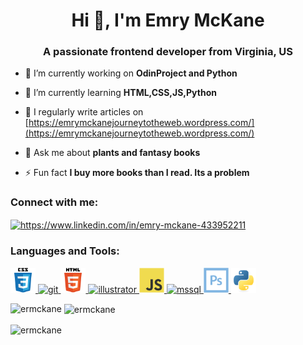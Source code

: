 <h1 align="center">Hi 👋, I'm Emry McKane</h1>
<h3 align="center">A passionate frontend developer from Virginia, US</h3>

- 🔭 I’m currently working on **OdinProject and Python**

- 🌱 I’m currently learning **HTML,CSS,JS,Python**

- 📝 I regularly write articles on [https://emrymckanejourneytotheweb.wordpress.com/](https://emrymckanejourneytotheweb.wordpress.com/)

- 💬 Ask me about **plants and fantasy books**

- ⚡ Fun fact **I buy more books than I read. Its a problem**

<h3 align="left">Connect with me:</h3>
<p align="left">
<a href="https://linkedin.com/in/https://www.linkedin.com/in/emry-mckane-433952211" target="blank"><img align="center" src="https://raw.githubusercontent.com/rahuldkjain/github-profile-readme-generator/master/src/images/icons/Social/linked-in-alt.svg" alt="https://www.linkedin.com/in/emry-mckane-433952211" height="30" width="40" /></a>
</p>

<h3 align="left">Languages and Tools:</h3>
<p align="left"> <a href="https://www.w3schools.com/css/" target="_blank" rel="noreferrer"> <img src="https://raw.githubusercontent.com/devicons/devicon/master/icons/css3/css3-original-wordmark.svg" alt="css3" width="40" height="40"/> </a> <a href="https://git-scm.com/" target="_blank" rel="noreferrer"> <img src="https://www.vectorlogo.zone/logos/git-scm/git-scm-icon.svg" alt="git" width="40" height="40"/> </a> <a href="https://www.w3.org/html/" target="_blank" rel="noreferrer"> <img src="https://raw.githubusercontent.com/devicons/devicon/master/icons/html5/html5-original-wordmark.svg" alt="html5" width="40" height="40"/> </a> <a href="https://www.adobe.com/in/products/illustrator.html" target="_blank" rel="noreferrer"> <img src="https://www.vectorlogo.zone/logos/adobe_illustrator/adobe_illustrator-icon.svg" alt="illustrator" width="40" height="40"/> </a> <a href="https://developer.mozilla.org/en-US/docs/Web/JavaScript" target="_blank" rel="noreferrer"> <img src="https://raw.githubusercontent.com/devicons/devicon/master/icons/javascript/javascript-original.svg" alt="javascript" width="40" height="40"/> </a> <a href="https://www.microsoft.com/en-us/sql-server" target="_blank" rel="noreferrer"> <img src="https://www.svgrepo.com/show/303229/microsoft-sql-server-logo.svg" alt="mssql" width="40" height="40"/> </a> <a href="https://www.photoshop.com/en" target="_blank" rel="noreferrer"> <img src="https://raw.githubusercontent.com/devicons/devicon/master/icons/photoshop/photoshop-line.svg" alt="photoshop" width="40" height="40"/> </a> <a href="https://www.python.org" target="_blank" rel="noreferrer"> <img src="https://raw.githubusercontent.com/devicons/devicon/master/icons/python/python-original.svg" alt="python" width="40" height="40"/> </a> </p>

<p><img align="left" src="https://github-readme-stats.vercel.app/api/top-langs?username=ermckane&show_icons=true&locale=en&layout=compact" alt="ermckane" /></p>

<p>&nbsp;<img align="center" src="https://github-readme-stats.vercel.app/api?username=ermckane&show_icons=true&locale=en" alt="ermckane" /></p>

<p><img align="center" src="https://github-readme-streak-stats.herokuapp.com/?user=ermckane&" alt="ermckane" /></p>

